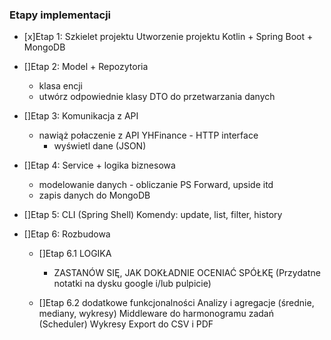 ### Etapy implementacji

- [x]Etap 1: Szkielet projektu
Utworzenie projektu Kotlin + Spring Boot + MongoDB
 

- []Etap 2: Model + Repozytoria
    - klasa encji
    - utwórz odpowiednie klasy DTO do przetwarzania danych


- []Etap 3: Komunikacja z API
  - nawiąż połaczenie z API YHFinance - HTTP interface
    - wyświetl dane (JSON)

- []Etap 4: Service + logika biznesowa
  - modelowanie danych - obliczanie PS Forward, upside itd
  - zapis danych do MongoDB

- []Etap 5: CLI (Spring Shell)
Komendy: update, list, filter, history

- []Etap 6: Rozbudowa
  - []Etap 6.1 LOGIKA 
    - ZASTANÓW SIĘ, JAK DOKŁADNIE OCENIAĆ SPÓŁKĘ
      (Przydatne notatki na dysku google i/lub pulpicie)
    
  - []Etap 6.2 dodatkowe funkcjonalności
      Analizy i agregacje (średnie, mediany, wykresy)
      Middleware do harmonogramu zadań (Scheduler)
      Wykresy
      Export do CSV i PDF